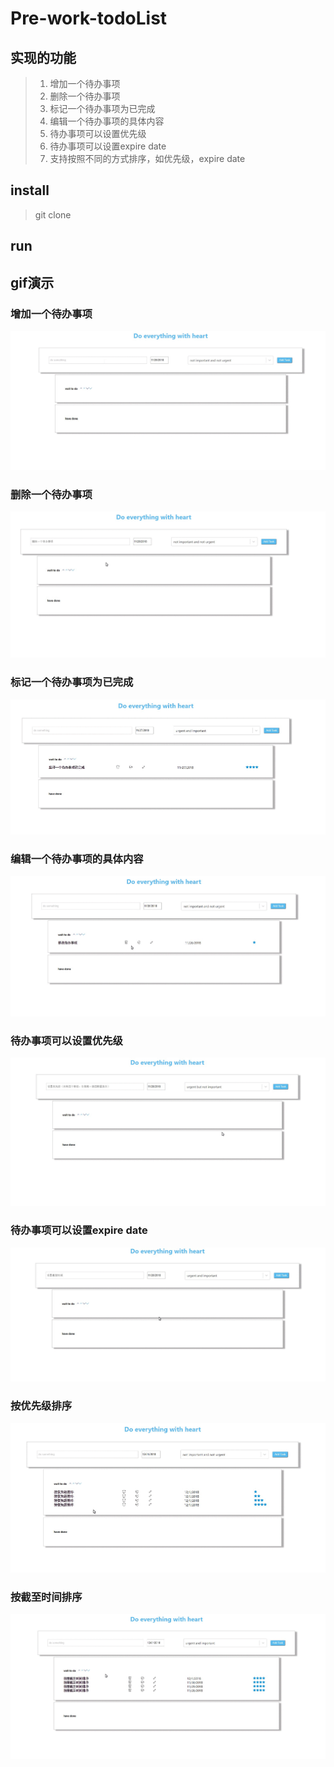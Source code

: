 # Pre-work-todoList
## 实现的功能
> 1. 增加一个待办事项
> 2. 删除一个待办事项
> 3. 标记一个待办事项为已完成
> 4. 编辑一个待办事项的具体内容
> 5. 待办事项可以设置优先级
> 6. 待办事项可以设置expire date
> 7. 支持按照不同的方式排序，如优先级，expire date

## install
> git clone 

## run

## gif演示
### 增加一个待办事项
![image](https://github.com/yewenjunfighting/Pre-work-todoList/blob/master/screenShots/addItem.gif)
### 删除一个待办事项
![image](https://github.com/yewenjunfighting/Pre-work-todoList/blob/master/screenShots/deleteitem.gif)
### 标记一个待办事项为已完成
![image](https://github.com/yewenjunfighting/Pre-work-todoList/blob/master/screenShots/done.gif)
### 编辑一个待办事项的具体内容
![image](https://github.com/yewenjunfighting/Pre-work-todoList/blob/master/screenShots/edit.gif)
### 待办事项可以设置优先级
![image](https://github.com/yewenjunfighting/Pre-work-todoList/blob/master/screenShots/setPri.gif)
### 待办事项可以设置expire date
![image](https://github.com/yewenjunfighting/Pre-work-todoList/blob/master/screenShots/setexpire.gif)
### 按优先级排序
![image](https://github.com/yewenjunfighting/Pre-work-todoList/blob/master/screenShots/sortPri.gif)
### 按截至时间排序
![image](https://github.com/yewenjunfighting/Pre-work-todoList/blob/master/screenShots/sortDate.gif)
